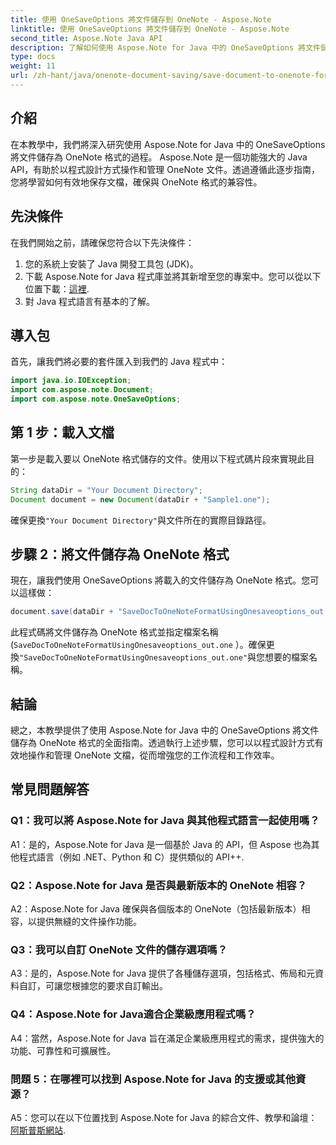 ```yaml
---
title: 使用 OneSaveOptions 將文件儲存到 OneNote - Aspose.Note
linktitle: 使用 OneSaveOptions 將文件儲存到 OneNote - Aspose.Note
second_title: Aspose.Note Java API
description: 了解如何使用 Aspose.Note for Java 中的 OneSaveOptions 將文件儲存為 OneNote 格式。透過這個綜合教程增強您的工作流程。
type: docs
weight: 11
url: /zh-hant/java/onenote-document-saving/save-document-to-onenote-format-using-onesaveoptions/
---
```

## 介紹

在本教學中，我們將深入研究使用 Aspose.Note for Java 中的 OneSaveOptions 將文件儲存為 OneNote 格式的過程。 Aspose.Note 是一個功能強大的 Java API，有助於以程式設計方式操作和管理 OneNote 文件。透過遵循此逐步指南，您將學習如何有效地保存文檔，確保與 OneNote 格式的兼容性。

## 先決條件

在我們開始之前，請確保您符合以下先決條件：
1. 您的系統上安裝了 Java 開發工具包 (JDK)。
2. 下載 Aspose.Note for Java 程式庫並將其新增至您的專案中。您可以從以下位置下載：[這裡](https://releases.aspose.com/note/java/).
3. 對 Java 程式語言有基本的了解。

## 導入包

首先，讓我們將必要的套件匯入到我們的 Java 程式中：

```java
import java.io.IOException;
import com.aspose.note.Document;
import com.aspose.note.OneSaveOptions;
```

## 第 1 步：載入文檔

第一步是載入要以 OneNote 格式儲存的文件。使用以下程式碼片段來實現此目的：

```java
String dataDir = "Your Document Directory";
Document document = new Document(dataDir + "Sample1.one");
```

確保更換`"Your Document Directory"`與文件所在的實際目錄路徑。

## 步驟 2：將文件儲存為 OneNote 格式

現在，讓我們使用 OneSaveOptions 將載入的文件儲存為 OneNote 格式。您可以這樣做：

```java
document.save(dataDir + "SaveDocToOneNoteFormatUsingOnesaveoptions_out.one", new OneSaveOptions());
```

此程式碼將文件儲存為 OneNote 格式並指定檔案名稱 (`SaveDocToOneNoteFormatUsingOnesaveoptions_out.one` ）。確保更換`"SaveDocToOneNoteFormatUsingOnesaveoptions_out.one"`與您想要的檔案名稱。

## 結論

總之，本教學提供了使用 Aspose.Note for Java 中的 OneSaveOptions 將文件儲存為 OneNote 格式的全面指南。透過執行上述步驟，您可以以程式設計方式有效地操作和管理 OneNote 文檔，從而增強您的工作流程和工作效率。

## 常見問題解答

### Q1：我可以將 Aspose.Note for Java 與其他程式語言一起使用嗎？

A1：是的，Aspose.Note for Java 是一個基於 Java 的 API，但 Aspose 也為其他程式語言（例如 .NET、Python 和 C）提供類似的 API++.

### Q2：Aspose.Note for Java 是否與最新版本的 OneNote 相容？

A2：Aspose.Note for Java 確保與各個版本的 OneNote（包括最新版本）相容，以提供無縫的文件操作功能。

### Q3：我可以自訂 OneNote 文件的儲存選項嗎？

A3：是的，Aspose.Note for Java 提供了各種儲存選項，包括格式、佈局和元資料自訂，可讓您根據您的要求自訂輸出。

### Q4：Aspose.Note for Java適合企業級應用程式嗎？

A4：當然，Aspose.Note for Java 旨在滿足企業級應用程式的需求，提供強大的功能、可靠性和可擴展性。

### 問題 5：在哪裡可以找到 Aspose.Note for Java 的支援或其他資源？

 A5：您可以在以下位置找到 Aspose.Note for Java 的綜合文件、教學和論壇：[阿斯普斯網站](https://forum.aspose.com/c/note/28).